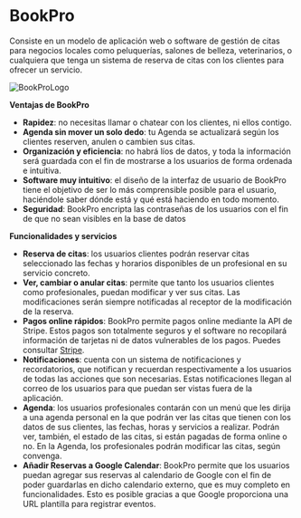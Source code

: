# BookPro
Consiste en un modelo de aplicación web o software de gestión de citas para negocios locales como peluquerías, salones de belleza, veterinarios, o cualquiera que tenga un sistema de reserva de citas con los clientes para ofrecer un servicio.

![BookProLogo](Vista/img/B-logo-bpro.png)

**Ventajas de BookPro**

- **Rapidez**: no necesitas llamar o chatear con los clientes, ni ellos contigo. 
- **Agenda sin mover un solo dedo**: tu Agenda se actualizará según los clientes reserven, anulen o cambien sus citas. 
- **Organización y eficiencia**: no habrá líos de datos, y toda la información será guardada con el fin de mostrarse a los usuarios de forma ordenada e intuitiva.
- **Software muy intuitivo**:  el diseño de la interfaz de usuario de BookPro tiene el objetivo de ser lo más comprensible posible para el usuario, haciéndole saber dónde está y qué está haciendo en todo momento.
- **Seguridad**: BookPro encripta las contraseñas de los usuarios con el fin de que no sean visibles en la base de datos


**Funcionalidades y servicios**

- **Reserva de citas**: los usuarios clientes podrán reservar citas seleccionado las fechas y horarios disponibles de un profesional en su servicio concreto. 
- **Ver, cambiar o anular citas**: permite que tanto los usuarios clientes como profesionales, puedan modificar y ver sus citas. Las modificaciones serán siempre notificadas al receptor de la modificación de la reserva. 
- **Pagos online rápidos**: BookPro permite pagos online mediante la API de Stripe. Estos pagos son totalmente seguros y el software no recopilará información de tarjetas ni de datos vulnerables de los pagos. Puedes consultar [Stripe](https://stripe.com/es).
- **Notificaciones**: cuenta con un sistema de notificaciones y recordatorios, que notifican y recuerdan respectivamente a los usuarios de todas las acciones que son necesarias. Estas notificaciones llegan al correo de los usuarios para que puedan ser vistas fuera de la aplicación.
- **Agenda**: los usuarios profesionales contarán con un menú que les dirija a una agenda personal en la que podrán ver las citas que tienen con los datos de sus clientes, las fechas, horas y servicios a realizar. Podrán ver, también, el estado de las citas, si están pagadas de forma online o no. En la Agenda, los profesionales podrán modificar las citas, según convenga.
- **Añadir Reservas a Google Calendar**: BookPro permite que los usuarios puedan agregar sus reservas al calendario de Google con el fin de poder guardarlas en dicho calendario externo, que es muy completo en funcionalidades. Esto es posible gracias a que Google proporciona una URL plantilla para registrar eventos.



